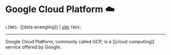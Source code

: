# Google Cloud Platform ☁️
`LINKS:` [[data wrangling]] | [site](https://cloud.google.com/)
`TAGS:` 

---
Google Cloud Platform, commonly called GCP, is a [[cloud computing]] service offered by Google. 